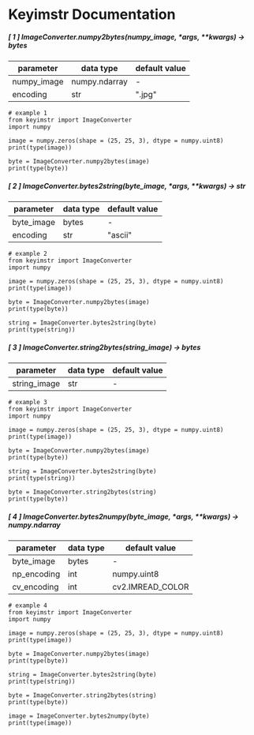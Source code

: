 # Keyimstr Documentation
##### [ 1 ] ImageConverter.numpy2bytes(numpy_image, \*args, \*\*kwargs) -> bytes
|parameter|data type|default value|
|-|-|-|
|numpy_image|numpy.ndarray|-|
|encoding|str|".jpg"|

    # example 1
    from keyimstr import ImageConverter
    import numpy

    image = numpy.zeros(shape = (25, 25, 3), dtype = numpy.uint8)
    print(type(image))

    byte = ImageConverter.numpy2bytes(image)
    print(type(byte))

##### [ 2 ] ImageConverter.bytes2string(byte_image, \*args, \*\*kwargs) -> str

|parameter|data type|default value|
|-|-|-|
|byte_image|bytes|-|
|encoding|str|"ascii"|

    # example 2
    from keyimstr import ImageConverter
    import numpy

    image = numpy.zeros(shape = (25, 25, 3), dtype = numpy.uint8)
    print(type(image))

    byte = ImageConverter.numpy2bytes(image)
    print(type(byte))

    string = ImageConverter.bytes2string(byte)
    print(type(string))

##### [ 3 ] ImageConverter.string2bytes(string_image) -> bytes

|parameter|data type|default value|
|-|-|-|
|string_image|str|-|

    # example 3
    from keyimstr import ImageConverter
    import numpy

    image = numpy.zeros(shape = (25, 25, 3), dtype = numpy.uint8)
    print(type(image))

    byte = ImageConverter.numpy2bytes(image)
    print(type(byte))

    string = ImageConverter.bytes2string(byte)
    print(type(string))

    byte = ImageConverter.string2bytes(string)
    print(type(byte))

##### [ 4 ] ImageConverter.bytes2numpy(byte_image, \*args, \*\*kwargs) -> numpy.ndarray

|parameter|data type|default value|
|-|-|-|
|byte_image|bytes|-|
|np_encoding|int|numpy.uint8|
|cv_encoding|int|cv2.IMREAD_COLOR|

    # example 4
    from keyimstr import ImageConverter
    import numpy

    image = numpy.zeros(shape = (25, 25, 3), dtype = numpy.uint8)
    print(type(image))

    byte = ImageConverter.numpy2bytes(image)
    print(type(byte))

    string = ImageConverter.bytes2string(byte)
    print(type(string))

    byte = ImageConverter.string2bytes(string)
    print(type(byte))

    image = ImageConverter.bytes2numpy(byte)
    print(type(image))

